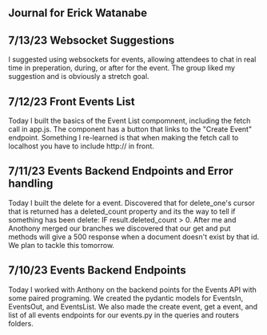 ## Journal for Erick Watanabe

## 7/13/23 Websocket Suggestions

I suggested using websockets for events, allowing attendees to chat in real time in preperation, during, or after for the event. The group liked my suggestion and is obviously a stretch goal.

## 7/12/23 Front Events List

Today I built the basics of the Event List compomnent, including the fetch call in app.js. The component has a button that links to the "Create Event" endpoint. Something I re-learned is that when making the fetch call to localhost you have to include http:// in front.

## 7/11/23 Events Backend Endpoints and Error handling

Today I built the delete for a event. Discovered that for delete_one's cursor that is returned has a deleted_count property and its the way to tell if something has been delete: IF result.deleted_count > 0. After me and Anothony merged our branches we discovered that our get and put methods will give a 500 response when a document doesn't exist by that id. We plan to tackle this tomorrow.

## 7/10/23 Events Backend Endpoints

Today I worked with Anthony on the backend points for the Events API with some paired programing. We created the pydantic models for EventsIn, EventsOut, and EventsList. We also made the create event, get a event, and list of all events endpoints for our events.py in the queries and routers folders.
